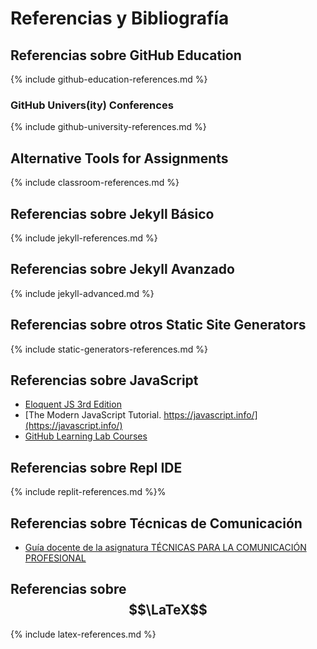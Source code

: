 # Referencias y Bibliografía

## Referencias sobre GitHub Education

{% include github-education-references.md %}

### GitHub Univers(ity) Conferences

{% include github-university-references.md %}

## Alternative Tools for Assignments

{% include classroom-references.md %}

## Referencias sobre Jekyll Básico

{% include jekyll-references.md %}

## Referencias sobre Jekyll Avanzado

{% include jekyll-advanced.md %}

## Referencias sobre otros Static Site Generators

{% include static-generators-references.md %}

## Referencias sobre JavaScript

* [Eloquent JS 3rd Edition](https://eloquentjavascript.net/)
* [The Modern JavaScript Tutorial. https://javascript.info/](https://javascript.info/)
* [GitHub Learning Lab Courses](https://lab.github.com/)
  

## Referencias sobre Repl IDE

{% include replit-references.md %}%  

## Referencias sobre Técnicas de Comunicación

* [Guía docente de la asignatura TÉCNICAS PARA LA COMUNICACIÓN PROFESIONAL](https://www.upct.es/~doctiqa/guias/210601008.pdf)

## Referencias sobre $$\LaTeX$$

{% include latex-references.md %}

